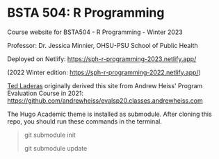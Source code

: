 # BSTA 504: R Programming

Course website for BSTA504 - R Programming - Winter 2023

Professor: Dr. Jessica Minnier, OHSU-PSU School of Public Health

Deployed on Netlify:  https://sph-r-programming-2023.netlify.app/

(2022 Winter edition: https://sph-r-programming-2022.netlify.app/)

[Ted Laderas](https://github.com/laderast/sph_r_programming_site) originally derived this site from Andrew Heiss' Program Evaluation Course in 2021: https://github.com/andrewheiss/evalsp20.classes.andrewheiss.com

The Hugo Academic theme is installed as submodule. After cloning this repo, you should run these commands in the terminal.

> git submodule init
> 
> git submodule update
